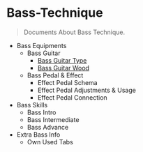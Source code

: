 # Bass-Technique
>Documents About Bass Technique.

- Bass Equipments
    - Bass Guitar
        - [Bass Guitar Type](/BassEquipments/BassGuitar/BassGuitarType/BassGuitarType.md)
        - [Bass Guitar Wood](/BassEquipments/BassGuitar/BassGuitarWood/BassGuitarWood.md)
    - Bass Pedal & Effect
        - Effect Pedal Schema
        - Effect Pedal Adjustments & Usage
        - Effect Pedal Connection
- Bass Skills
    - Bass Intro
    - Bass Intermediate
    - Bass Advance
- Extra Bass Info
    - Own Used Tabs
